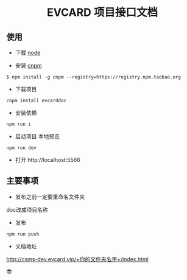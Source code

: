 <h1 align="center">
EVCARD 项目接口文档
</h1>


## 使用

- 下载 [node](https://nodejs.org/zh-cn/)

- 安装 [cnpm](http://npm.taobao.org/)

```
$ npm install -g cnpm --registry=https://registry.npm.taobao.org
```
- 下载项目
```
cnpm install evcarddoc
```
- 安装依赖
```
npm run i
```
- 启动项目 本地预览
```
npm run dev
```

- 打开 http://localhost:5566

## 主要事项

- 发布之前一定要重命名文件夹

doc改成项目名称

- 发布

```
npm run push
```
- 文档地址

http://csms-dev.evcard.vip/+你的文件夹名字+/index.html

😎
